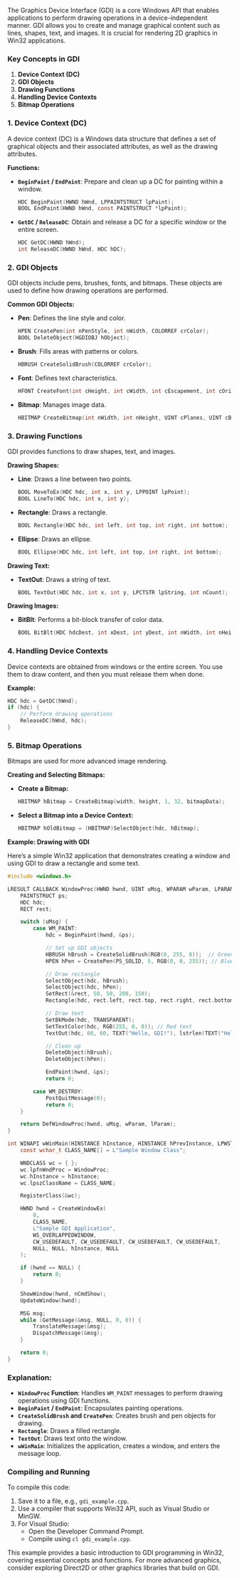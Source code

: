 The Graphics Device Interface (GDI) is a core Windows API that enables applications to perform drawing operations in a device-independent manner. GDI allows you to create and manage graphical content such as lines, shapes, text, and images. It is crucial for rendering 2D graphics in Win32 applications.

### **Key Concepts in GDI**

1. **Device Context (DC)**
2. **GDI Objects**
3. **Drawing Functions**
4. **Handling Device Contexts**
5. **Bitmap Operations**

### **1. Device Context (DC)**

A device context (DC) is a Windows data structure that defines a set of graphical objects and their associated attributes, as well as the drawing attributes.

**Functions:**
- **`BeginPaint` / `EndPaint`**: Prepare and clean up a DC for painting within a window.
  ```c
  HDC BeginPaint(HWND hWnd, LPPAINTSTRUCT lpPaint);
  BOOL EndPaint(HWND hWnd, const PAINTSTRUCT *lpPaint);
  ```

- **`GetDC` / `ReleaseDC`**: Obtain and release a DC for a specific window or the entire screen.
  ```c
  HDC GetDC(HWND hWnd);
  int ReleaseDC(HWND hWnd, HDC hDC);
  ```

### **2. GDI Objects**

GDI objects include pens, brushes, fonts, and bitmaps. These objects are used to define how drawing operations are performed.

**Common GDI Objects:**

- **Pen**: Defines the line style and color.
  ```c
  HPEN CreatePen(int nPenStyle, int nWidth, COLORREF crColor);
  BOOL DeleteObject(HGDIOBJ hObject);
  ```

- **Brush**: Fills areas with patterns or colors.
  ```c
  HBRUSH CreateSolidBrush(COLORREF crColor);
  ```

- **Font**: Defines text characteristics.
  ```c
  HFONT CreateFont(int cHeight, int cWidth, int cEscapement, int cOrientation, int cWeight, DWORD bItalic, DWORD bUnderline, DWORD cStrikeOut, DWORD iCharSet, DWORD iOutPrecision, DWORD iClipPrecision, DWORD iQuality, DWORD iPitchAndFamily, LPCTSTR pszFaceName);
  ```

- **Bitmap**: Manages image data.
  ```c
  HBITMAP CreateBitmap(int nWidth, int nHeight, UINT cPlanes, UINT cBitsPerPixel, const VOID *lpBits);
  ```

### **3. Drawing Functions**

GDI provides functions to draw shapes, text, and images.

**Drawing Shapes:**

- **Line**: Draws a line between two points.
  ```c
  BOOL MoveToEx(HDC hdc, int x, int y, LPPOINT lpPoint);
  BOOL LineTo(HDC hdc, int x, int y);
  ```

- **Rectangle**: Draws a rectangle.
  ```c
  BOOL Rectangle(HDC hdc, int left, int top, int right, int bottom);
  ```

- **Ellipse**: Draws an ellipse.
  ```c
  BOOL Ellipse(HDC hdc, int left, int top, int right, int bottom);
  ```

**Drawing Text:**

- **TextOut**: Draws a string of text.
  ```c
  BOOL TextOut(HDC hdc, int x, int y, LPCTSTR lpString, int nCount);
  ```

**Drawing Images:**

- **BitBlt**: Performs a bit-block transfer of color data.
  ```c
  BOOL BitBlt(HDC hdcDest, int xDest, int yDest, int nWidth, int nHeight, HDC hdcSrc, int xSrc, int ySrc, DWORD dwRop);
  ```

### **4. Handling Device Contexts**

Device contexts are obtained from windows or the entire screen. You use them to draw content, and then you must release them when done.

**Example:**

```c
HDC hdc = GetDC(hWnd);
if (hdc) {
    // Perform drawing operations
    ReleaseDC(hWnd, hdc);
}
```

### **5. Bitmap Operations**

Bitmaps are used for more advanced image rendering.

**Creating and Selecting Bitmaps:**

- **Create a Bitmap:**
  ```c
  HBITMAP hBitmap = CreateBitmap(width, height, 1, 32, bitmapData);
  ```

- **Select a Bitmap into a Device Context:**
  ```c
  HBITMAP hOldBitmap = (HBITMAP)SelectObject(hdc, hBitmap);
  ```

**Example: Drawing with GDI**

Here’s a simple Win32 application that demonstrates creating a window and using GDI to draw a rectangle and some text.

```c
#include <windows.h>

LRESULT CALLBACK WindowProc(HWND hwnd, UINT uMsg, WPARAM wParam, LPARAM lParam) {
    PAINTSTRUCT ps;
    HDC hdc;
    RECT rect;

    switch (uMsg) {
        case WM_PAINT:
            hdc = BeginPaint(hwnd, &ps);

            // Set up GDI objects
            HBRUSH hBrush = CreateSolidBrush(RGB(0, 255, 0));  // Green brush
            HPEN hPen = CreatePen(PS_SOLID, 5, RGB(0, 0, 255)); // Blue pen

            // Draw rectangle
            SelectObject(hdc, hBrush);
            SelectObject(hdc, hPen);
            SetRect(&rect, 50, 50, 200, 150);
            Rectangle(hdc, rect.left, rect.top, rect.right, rect.bottom);

            // Draw text
            SetBkMode(hdc, TRANSPARENT);
            SetTextColor(hdc, RGB(255, 0, 0)); // Red text
            TextOut(hdc, 60, 60, TEXT("Hello, GDI!"), lstrlen(TEXT("Hello, GDI!")));

            // Clean up
            DeleteObject(hBrush);
            DeleteObject(hPen);

            EndPaint(hwnd, &ps);
            return 0;

        case WM_DESTROY:
            PostQuitMessage(0);
            return 0;
    }

    return DefWindowProc(hwnd, uMsg, wParam, lParam);
}

int WINAPI wWinMain(HINSTANCE hInstance, HINSTANCE hPrevInstance, LPWSTR lpCmdLine, int nCmdShow) {
    const wchar_t CLASS_NAME[] = L"Sample Window Class";

    WNDCLASS wc = { };
    wc.lpfnWndProc = WindowProc;
    wc.hInstance = hInstance;
    wc.lpszClassName = CLASS_NAME;

    RegisterClass(&wc);

    HWND hwnd = CreateWindowEx(
        0,
        CLASS_NAME,
        L"Sample GDI Application",
        WS_OVERLAPPEDWINDOW,
        CW_USEDEFAULT, CW_USEDEFAULT, CW_USEDEFAULT, CW_USEDEFAULT,
        NULL, NULL, hInstance, NULL
    );

    if (hwnd == NULL) {
        return 0;
    }

    ShowWindow(hwnd, nCmdShow);
    UpdateWindow(hwnd);

    MSG msg;
    while (GetMessage(&msg, NULL, 0, 0)) {
        TranslateMessage(&msg);
        DispatchMessage(&msg);
    }

    return 0;
}
```

### **Explanation:**

- **`WindowProc` Function**: Handles `WM_PAINT` messages to perform drawing operations using GDI functions.
- **`BeginPaint` / `EndPaint`**: Encapsulates painting operations.
- **`CreateSolidBrush` and `CreatePen`**: Creates brush and pen objects for drawing.
- **`Rectangle`**: Draws a filled rectangle.
- **`TextOut`**: Draws text onto the window.
- **`wWinMain`**: Initializes the application, creates a window, and enters the message loop.

### **Compiling and Running**

To compile this code:
1. Save it to a file, e.g., `gdi_example.cpp`.
2. Use a compiler that supports Win32 API, such as Visual Studio or MinGW.
3. For Visual Studio:
   - Open the Developer Command Prompt.
   - Compile using `cl gdi_example.cpp`.

This example provides a basic introduction to GDI programming in Win32, covering essential concepts and functions. For more advanced graphics, consider exploring Direct2D or other graphics libraries that build on GDI.